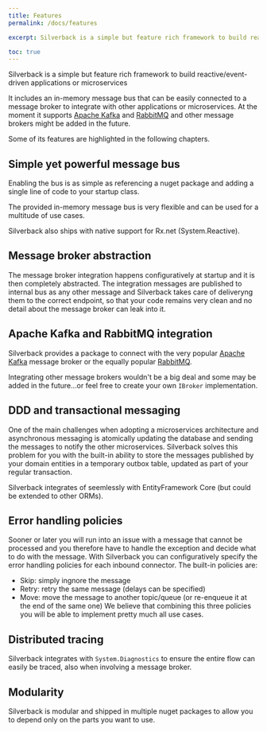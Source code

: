```yaml
---
title: Features
permalink: /docs/features

excerpt: Silverback is a simple but feature rich framework to build reactive/event-driven applications or microservices

toc: true
---
```


Silverback is a simple but feature rich framework to build reactive/event-driven applications or microservices

It includes an in-memory message bus that can be easily connected to a message broker to integrate with other applications or microservices. At the moment it supports [Apache Kafka](https://kafka.apache.org/) and [RabbitMQ](https://www.rabbitmq.com/) and other message brokers might be added in the future.

Some of its features are highlighted in the following chapters.

## Simple yet powerful message bus

Enabling the bus is as simple as referencing a nuget package and adding a single line of code to your startup class.

The provided in-memory message bus is very flexible and can be used for a multitude of use cases.

Silverback also ships with native support for Rx.net (System.Reactive).

## Message broker abstraction

The message broker integration happens configuratively at startup and it is then completely abstracted. The integration messages are published to internal bus as any other message  and Silverback takes care of deliveryng them to the correct endpoint, so that your code remains very clean and no detail about the message broker can leak into it. 

## Apache Kafka and RabbitMQ integration

Silverback provides a package to connect with the very popular [Apache Kafka](https://kafka.apache.org/) message broker or the equally popular [RabbitMQ](https://www.rabbitmq.com/).

Integrating other message brokers wouldn't be a big deal and some may be added in the future...or feel free to create your own `IBroker` implementation.

## DDD and transactional messaging

One of the main challenges when adopting a microservices architecture and asynchronous messaging is atomically updating the database and sending the messages to notify the other microservices. Silverback solves this problem for you with the built-in ability to store the messages published by your domain entities in a temporary outbox table, updated as part of your regular transaction.

Silverback integrates of seemlessly with EntityFramework Core (but could be extended to other ORMs).

## Error handling policies

Sooner or later you will run into an issue with a message that cannot be processed and you therefore have to handle the exception and decide what to do with the message.
With Silverback you can configuratively specify the error handling policies for each inbound connector. The built-in policies are:
* Skip: simply ingnore the message
* Retry: retry the same message (delays can be specified)
* Move: move the message to another topic/queue (or re-enqueue it at the end of the same one)
We believe that combining this three policies you will be able to implement pretty much all use cases.

## Distributed tracing

Silverback integrates with `System.Diagnostics` to ensure the entire flow can easily be traced, also when involving a message broker.

## Modularity

Silverback is modular and shipped in multiple nuget packages to allow you to depend only on the parts you want to use.